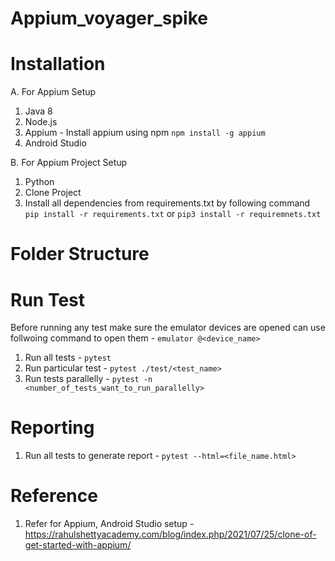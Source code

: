 # Appium_voyager_spike

# Installation
A. For Appium Setup
1. Java 8
2. Node.js
3. Appium - Install appium using npm ``npm install -g appium``
4. Android Studio

B. For Appium Project Setup
1. Python
2. Clone Project
3. Install all dependencies from requirements.txt by following command
   `` pip install -r requirements.txt `` or ``pip3 install -r requiremnets.txt``
# Folder Structure

# Run Test
  Before running any test make sure the emulator devices are opened
  can use follwoing command to open them - ``emulator @<device_name>``
  1. Run all tests - ``pytest``
  2. Run particular test - ``pytest ./test/<test_name>``
  3. Run tests parallelly - ``pytest -n <number_of_tests_want_to_run_parallelly>``
  
# Reporting
  1. Run all tests to generate report - ``pytest --html=<file_name.html>``
  
# Reference
  1. Refer for Appium, Android Studio setup - https://rahulshettyacademy.com/blog/index.php/2021/07/25/clone-of-get-started-with-appium/
